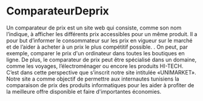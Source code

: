 # ComparateurDeprix
Un comparateur de prix est un site web qui consiste, comme son nom l’indique, à afficher les différents prix accessibles pour un même produit. Il a pour but d’informer le consommateur sur les prix en vigueur sur le marché et de l’aider à acheter à un prix le plus compétitif possible. . On peut, par exemple, comparer le prix d'un ordinateur dans toutes les boutiques en ligne. De plus, le comparateur de prix peut être spécialisé dans un domaine, comme les voyages, l’électroménager ou encore les produits HI-TECH.     C’est dans cette perspective que s’inscrit notre site intitulée «UNIMARKET». Notre site a comme objectif     de permettre aux internautes tunisiens la comparaison de prix des produits informatiques pour les aider à profiter de la meilleure offre disponible et faire d'importantes économies.

